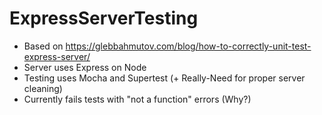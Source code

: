 # ExpressServerTesting

* Based on https://glebbahmutov.com/blog/how-to-correctly-unit-test-express-server/
* Server uses Express on Node
* Testing uses Mocha and Supertest (+ Really-Need for proper server cleaning)
* Currently fails tests with "not a function" errors (Why?)
